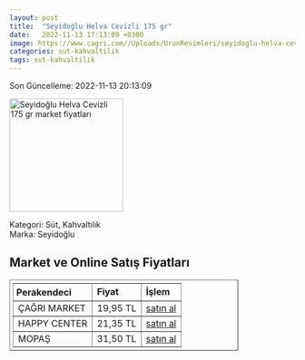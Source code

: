 ```yaml
---
layout: post
title:  "Seyidoğlu Helva Cevizli 175 gr"
date:   2022-11-13 17:13:09 +0300
image: https://www.cagri.com//Uploads/UrunResimleri/seyidoglu-helva-cevizli-175-gr--d839-.jpg
categories: sut-kahvaltilik
tags: sut-kahvaltilik
---
```


Son Güncelleme: 2022-11-13 20:13:09

<img src="https://www.cagri.com//Uploads/UrunResimleri/seyidoglu-helva-cevizli-175-gr--d839-.jpg" width="200" alt="Seyidoğlu Helva Cevizli 175 gr market fiyatları" />

Kategori: Süt, Kahvaltılık
<br />
Marka: Seyidoğlu

<h2>Market ve Online Satış Fiyatları</h2>

<table border="1" style="padding: 5px;width:80%;">
  <tr>
    <td style="padding: 5px;"><strong>Perakendeci</strong></td>
    <td><strong>Fiyat</strong></td>
    <td><strong>İşlem</strong></td>
  </tr>
  <tr>
              <td title="Çağrı Market">ÇAĞRI MARKET</td>
              <td>19,95 TL</td>
              <td><a title="Çağrı Market" target="_blank" href="https://www.cagri.com/seyidoglu-helva-cevizli-175-gr">satın al</a></td>
            </tr><tr>
              <td title="Happy Center">HAPPY CENTER</td>
              <td>21,35 TL</td>
              <td><a title="Happy Center" target="_blank" href="https://www.happycenter.com.tr/Seyidoglu_175_Gr_Cevizli_Helva">satın al</a></td>
            </tr><tr>
              <td title="Mopaş">MOPAŞ</td>
              <td>31,50 TL</td>
              <td><a title="Mopaş" target="_blank" href="https://www.mopas.com.tr/seyidoglu-helva-cevizli-350-gr/p/638637">satın al</a></td>
            </tr>
</table>
